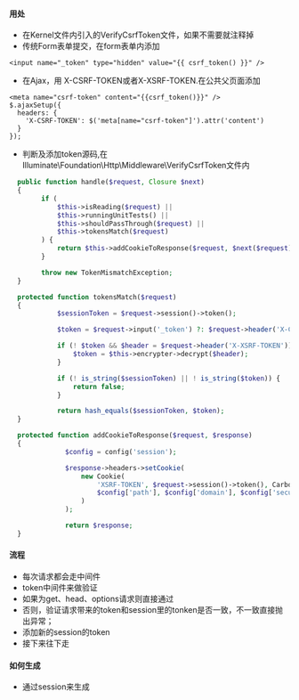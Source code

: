 #### 用处
- 在Kernel文件内引入的VerifyCsrfToken文件，如果不需要就注释掉
- 传统Form表单提交，在form表单内添加
```
<input name="_token" type="hidden" value="{{ csrf_token() }}" />
```
- 在Ajax，用  X-CSRF-TOKEN或者X-XSRF-TOKEN.在公共父页面添加
```
<meta name="csrf-token" content="{{csrf_token()}}" />
$.ajaxSetup({
  headers: {
    'X-CSRF-TOKEN': $('meta[name="csrf-token"]').attr('content')
  }
});
```

- 判断及添加token源码,在Illuminate\Foundation\Http\Middleware\VerifyCsrfToken文件内
```php
  public function handle($request, Closure $next)
  {
        if (
            $this->isReading($request) ||
            $this->runningUnitTests() ||
            $this->shouldPassThrough($request) ||
            $this->tokensMatch($request)
        ) {
            return $this->addCookieToResponse($request, $next($request));
        }

        throw new TokenMismatchException;
  }

  protected function tokensMatch($request)
  {
            $sessionToken = $request->session()->token();

            $token = $request->input('_token') ?: $request->header('X-CSRF-TOKEN');

            if (! $token && $header = $request->header('X-XSRF-TOKEN')) {
                $token = $this->encrypter->decrypt($header);
            }

            if (! is_string($sessionToken) || ! is_string($token)) {
                return false;
            }

            return hash_equals($sessionToken, $token);
  }

  protected function addCookieToResponse($request, $response)
  {
              $config = config('session');

              $response->headers->setCookie(
                  new Cookie(
                      'XSRF-TOKEN', $request->session()->token(), Carbon::now()->getTimestamp() + 60 * $config['lifetime'],
                      $config['path'], $config['domain'], $config['secure'], false
                  )
              );

              return $response;
  }
```

#### 流程
- 每次请求都会走中间件
- token中间件来做验证
- 如果为get、head、options请求则直接通过
- 否则，验证请求带来的token和session里的tonken是否一致，不一致直接抛出异常；
- 添加新的session的token
- 接下来往下走

#### 如何生成
- 通过session来生成
